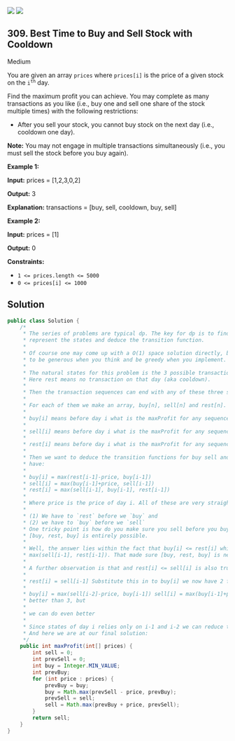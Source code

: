 [![](https://img.shields.io/github/stars/javadev/LeetCode-in-Java?label=Stars&style=flat-square)](https://github.com/javadev/LeetCode-in-Java)
[![](https://img.shields.io/github/forks/javadev/LeetCode-in-Java?label=Fork%20me%20on%20GitHub%20&style=flat-square)](https://github.com/javadev/LeetCode-in-Java/fork)

## 309\. Best Time to Buy and Sell Stock with Cooldown

Medium

You are given an array `prices` where `prices[i]` is the price of a given stock on the <code>i<sup>th</sup></code> day.

Find the maximum profit you can achieve. You may complete as many transactions as you like (i.e., buy one and sell one share of the stock multiple times) with the following restrictions:

*   After you sell your stock, you cannot buy stock on the next day (i.e., cooldown one day).

**Note:** You may not engage in multiple transactions simultaneously (i.e., you must sell the stock before you buy again).

**Example 1:**

**Input:** prices = [1,2,3,0,2]

**Output:** 3

**Explanation:** transactions = [buy, sell, cooldown, buy, sell] 

**Example 2:**

**Input:** prices = [1]

**Output:** 0 

**Constraints:**

*   `1 <= prices.length <= 5000`
*   `0 <= prices[i] <= 1000`

## Solution

```java
public class Solution {
    /*
     * The series of problems are typical dp. The key for dp is to find the variables to
     * represent the states and deduce the transition function.
     *
     * Of course one may come up with a O(1) space solution directly, but I think it is better
     * to be generous when you think and be greedy when you implement.
     *
     * The natural states for this problem is the 3 possible transactions : buy, sell, rest.
     * Here rest means no transaction on that day (aka cooldown).
     *
     * Then the transaction sequences can end with any of these three states.
     *
     * For each of them we make an array, buy[n], sell[n] and rest[n].
     *
     * buy[i] means before day i what is the maxProfit for any sequence end with buy.
     *
     * sell[i] means before day i what is the maxProfit for any sequence end with sell.
     *
     * rest[i] means before day i what is the maxProfit for any sequence end with rest.
     *
     * Then we want to deduce the transition functions for buy sell and rest. By definition we
     * have:
     *
     * buy[i] = max(rest[i-1]-price, buy[i-1])
     * sell[i] = max(buy[i-1]+price, sell[i-1])
     * rest[i] = max(sell[i-1], buy[i-1], rest[i-1])
     *
     * Where price is the price of day i. All of these are very straightforward. They simply represents :
     *
     * (1) We have to `rest` before we `buy` and
     * (2) we have to `buy` before we `sell`
     * One tricky point is how do you make sure you sell before you buy, since from the equations it seems that
     * [buy, rest, buy] is entirely possible.
     *
     * Well, the answer lies within the fact that buy[i] <= rest[i] which means rest[i] =
     * max(sell[i-1], rest[i-1]). That made sure [buy, rest, buy] is never occurred.
     *
     * A further observation is that and rest[i] <= sell[i] is also true therefore
     *
     * rest[i] = sell[i-1] Substitute this in to buy[i] we now have 2 functions instead of 3:
     *
     * buy[i] = max(sell[i-2]-price, buy[i-1]) sell[i] = max(buy[i-1]+price, sell[i-1]) This is
     * better than 3, but
     *
     * we can do even better
     *
     * Since states of day i relies only on i-1 and i-2 we can reduce the O(n) space to O(1).
     * And here we are at our final solution:
     */
    public int maxProfit(int[] prices) {
        int sell = 0;
        int prevSell = 0;
        int buy = Integer.MIN_VALUE;
        int prevBuy;
        for (int price : prices) {
            prevBuy = buy;
            buy = Math.max(prevSell - price, prevBuy);
            prevSell = sell;
            sell = Math.max(prevBuy + price, prevSell);
        }
        return sell;
    }
}
```